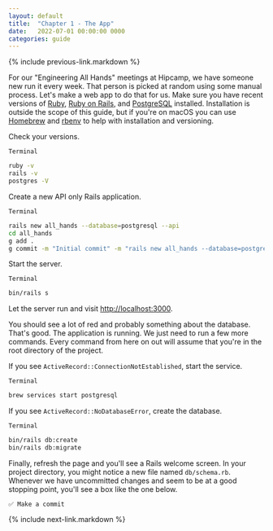 ```yaml
---
layout: default
title:  "Chapter 1 - The App"
date:   2022-07-01 00:00:00 0000
categories: guide
---
```


{% include previous-link.markdown %}

For our "Engineering All Hands" meetings at Hipcamp, we have someone new run it every week. That person is picked at random using some manual process. Let's make a web app to do that for us. Make sure you have recent versions of [Ruby](https://www.ruby-lang.org/en/), [Ruby on Rails](https://rubyonrails.org/), and [PostgreSQL](https://www.postgresql.org/) installed. Installation is outside the scope of this guide, but if you're on macOS you can use [Homebrew](https://brew.sh/) and [rbenv](https://github.com/rbenv/rbenv) to help with installation and versioning.

Check your versions.

`Terminal`

```bash
ruby -v
rails -v
postgres -V
```

Create a new API only Rails application.

`Terminal`

```bash
rails new all_hands --database=postgresql --api
cd all_hands
g add .
g commit -m "Initial commit" -m "rails new all_hands --database=postgresql --api"
```

Start the server.

`Terminal`

```bash
bin/rails s
```

Let the server run and visit [http://localhost:3000](http://localhost:3000).

You should see a lot of red and probably something about the database. That's good. The application is running. We just need to run a few more commands. Every command from here on out will assume that you're in the root directory of the project.

If you see `ActiveRecord::ConnectionNotEstablished`, start the service.

`Terminal`

```bash
brew services start postgresql
```

If you see `ActiveRecord::NoDatabaseError`, create the database.

`Terminal`

```bash
bin/rails db:create
bin/rails db:migrate
```

Finally, refresh the page and you'll see a Rails welcome screen. In your project directory, you might notice a new file named `db/schema.rb`. Whenever we have uncommitted changes and seem to be at a good stopping point, you'll see a box like the one below.

```
✅ Make a commit
```

{% include next-link.markdown %}
